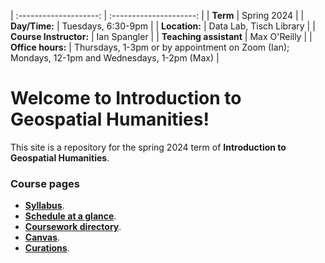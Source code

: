 | :--------------------: | :---------------------: |
|        **Term**        |       Spring 2024       |
|     **Day/Time:**      |   Tuesdays, 6:30-9pm    |
|     **Location:**      | Data Lab, Tisch Library |
| **Course Instructor:** |      Ian Spangler       |
| **Teaching assistant** |      Max O'Reilly       |
|   **Office hours:**    | Thursdays, 1-3pm or by appointment on Zoom (Ian); Mondays, 12-1pm and Wednesdays, 1-2pm (Max) |

# Welcome to Introduction to Geospatial Humanities!

This site is a repository for the spring 2024 term of **Introduction to Geospatial Humanities**.

### Course pages

* **[Syllabus](/syllabus/README.md)**.
* **[Schedule at a glance](/schedule/README.md)**.
* **[Coursework directory](/week/README.md)**.
* **[Canvas](https://canvas.tufts.edu/courses/54475)**.
* **[Curations](/curations/README.md)**.